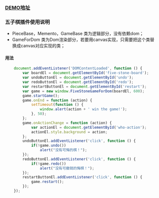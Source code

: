 ### [DEMO地址](https://elon-hu.github.io/five-strone-game/)

### 五子棋插件使用说明

* PieceBase，Memento，GameBase 类为逻辑部分，没有依赖dom；
* GameForDom 类为Dom渲染部分，若要用canvas实现，只需要把这个类替换成canvas对应实现的类；

#### 用法
```javascript
    document.addEventListener('DOMContentLoaded', function () {
        var boardEl = document.getElementById('five-stone-board');
        var undoButtonEl = document.getElementById('undo');
        var redoButtonEl = document.getElementById('redo');
        var restartButtonEl = document.getElementById('restart');
        var game = new window.FiveStoneGameForDom(boardEl, 600);
        game.startGame();
        game.onEnd = function (action) {
            setTimeout(function () {
                window.alert(action + ' win the game!');
            }, 50);
        };
        game.onActionChange = function (action) {
            var actionEl = document.getElementById('who-action');
            actionEl.style.background = action;
        };
        undoButtonEl.addEventListener('click', function () {
            if(!game.undo())
                alert("没有可悔的棋！");
        });
        redoButtonEl.addEventListener('click', function () {
            if(!game.redo())
                alert("没有可撤销的悔棋！");
        });
        restartButtonEl.addEventListener('click', function () {
            game.restart();
        });
    });
```
